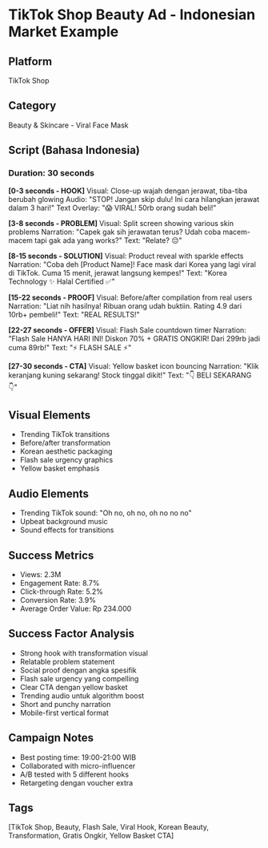 # TikTok Shop Beauty Ad - Indonesian Market Example

## Platform
TikTok Shop

## Category
Beauty & Skincare - Viral Face Mask

## Script (Bahasa Indonesia)

### Duration: 30 seconds

**[0-3 seconds - HOOK]**
Visual: Close-up wajah dengan jerawat, tiba-tiba berubah glowing
Audio: "STOP! Jangan skip dulu! Ini cara hilangkan jerawat dalam 3 hari!"
Text Overlay: "😱 VIRAL! 50rb orang sudah beli!"

**[3-8 seconds - PROBLEM]**
Visual: Split screen showing various skin problems
Narration: "Capek gak sih jerawatan terus? Udah coba macem-macem tapi gak ada yang works?"
Text: "Relate? 😔"

**[8-15 seconds - SOLUTION]**
Visual: Product reveal with sparkle effects
Narration: "Coba deh [Product Name]! Face mask dari Korea yang lagi viral di TikTok. Cuma 15 menit, jerawat langsung kempes!"
Text: "Korea Technology ✨ Halal Certified ✅"

**[15-22 seconds - PROOF]**
Visual: Before/after compilation from real users
Narration: "Liat nih hasilnya! Ribuan orang udah buktiin. Rating 4.9 dari 10rb+ pembeli!"
Text: "REAL RESULTS!"

**[22-27 seconds - OFFER]**
Visual: Flash Sale countdown timer
Narration: "Flash Sale HANYA HARI INI! Diskon 70% + GRATIS ONGKIR! Dari 299rb jadi cuma 89rb!"
Text: "⚡ FLASH SALE ⚡"

**[27-30 seconds - CTA]**
Visual: Yellow basket icon bouncing
Narration: "Klik keranjang kuning sekarang! Stock tinggal dikit!"
Text: "👇 BELI SEKARANG 👇"

## Visual Elements
- Trending TikTok transitions
- Before/after transformation
- Korean aesthetic packaging
- Flash sale urgency graphics
- Yellow basket emphasis

## Audio Elements
- Trending TikTok sound: "Oh no, oh no, oh no no no"
- Upbeat background music
- Sound effects for transitions

## Success Metrics
- Views: 2.3M
- Engagement Rate: 8.7%
- Click-through Rate: 5.2%
- Conversion Rate: 3.9%
- Average Order Value: Rp 234.000

## Success Factor Analysis
- Strong hook with transformation visual
- Relatable problem statement
- Social proof dengan angka spesifik
- Flash sale urgency yang compelling
- Clear CTA dengan yellow basket
- Trending audio untuk algorithm boost
- Short and punchy narration
- Mobile-first vertical format

## Campaign Notes
- Best posting time: 19:00-21:00 WIB
- Collaborated with micro-influencer
- A/B tested with 5 different hooks
- Retargeting dengan voucher extra

## Tags
[TikTok Shop, Beauty, Flash Sale, Viral Hook, Korean Beauty, Transformation, Gratis Ongkir, Yellow Basket CTA]